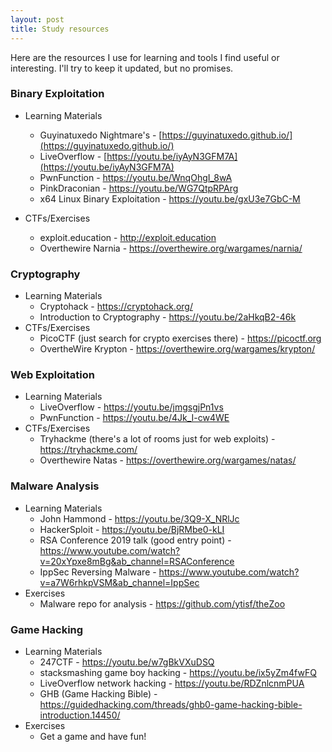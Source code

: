 ```yaml
---
layout: post
title: Study resources
---
```


Here are the resources I use for learning and tools I find useful or interesting. I'll try to keep it updated, but no promises.

### Binary Exploitation

 - Learning Materials
    - Guyinatuxedo Nightmare's - [https://guyinatuxedo.github.io/](https://guyinatuxedo.github.io/)
    - LiveOverflow - [https://youtu.be/iyAyN3GFM7A](https://youtu.be/iyAyN3GFM7A)
    - PwnFunction - https://youtu.be/WnqOhgI_8wA
    - PinkDraconian - https://youtu.be/WG7QtpRPArg
    - x64 Linux Binary Exploitation - https://youtu.be/gxU3e7GbC-M

 - CTFs/Exercises
    - exploit.education - http://exploit.education
    - Overthewire Narnia - https://overthewire.org/wargames/narnia/

### Cryptography

 - Learning Materials
    - Cryptohack - https://cryptohack.org/
    - Introduction to Cryptography - https://youtu.be/2aHkqB2-46k
 - CTFs/Exercises
    - PicoCTF (just search for crypto exercises there) - https://picoctf.org
    - OvertheWire Krypton - https://overthewire.org/wargames/krypton/

### Web Exploitation

 - Learning Materials
    - LiveOverflow - https://youtu.be/jmgsgjPn1vs
    - PwnFunction - https://youtu.be/4Jk_I-cw4WE
 - CTFs/Exercises
    - Tryhackme (there's a lot of rooms just for web exploits) - https://tryhackme.com/
    - Overthewire Natas - https://overthewire.org/wargames/natas/

### Malware Analysis

 - Learning Materials
    - John Hammond - https://youtu.be/3Q9-X_NRlJc
    - HackerSploit - https://youtu.be/BjRMbe0-kLI
    - RSA Conference 2019 talk (good entry point) - https://www.youtube.com/watch?v=20xYpxe8mBg&ab_channel=RSAConference
    - IppSec Reversing Malware - https://www.youtube.com/watch?v=a7W6rhkpVSM&ab_channel=IppSec
 - Exercises
    - Malware repo for analysis - https://github.com/ytisf/theZoo

### Game Hacking

 - Learning Materials
    - 247CTF - https://youtu.be/w7gBkVXuDSQ
    - stacksmashing game boy hacking - https://youtu.be/ix5yZm4fwFQ
    - LiveOverflow network hacking - https://youtu.be/RDZnlcnmPUA
    - GHB (Game Hacking Bible) - https://guidedhacking.com/threads/ghb0-game-hacking-bible-introduction.14450/
 - Exercises
    - Get a game and have fun!
